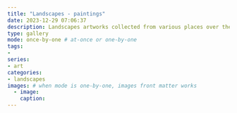 ```yaml
---
title: "Landscapes - paintings"
date: 2023-12-29 07:06:37
description: Landscapes artworks collected from various places over the internet.
type: gallery
mode: once-by-one # at-once or one-by-one
tags:
-
series:
- art
categories:
- landscapes
images: # when mode is one-by-one, images front matter works
  - image: 
    caption: 
---
```

